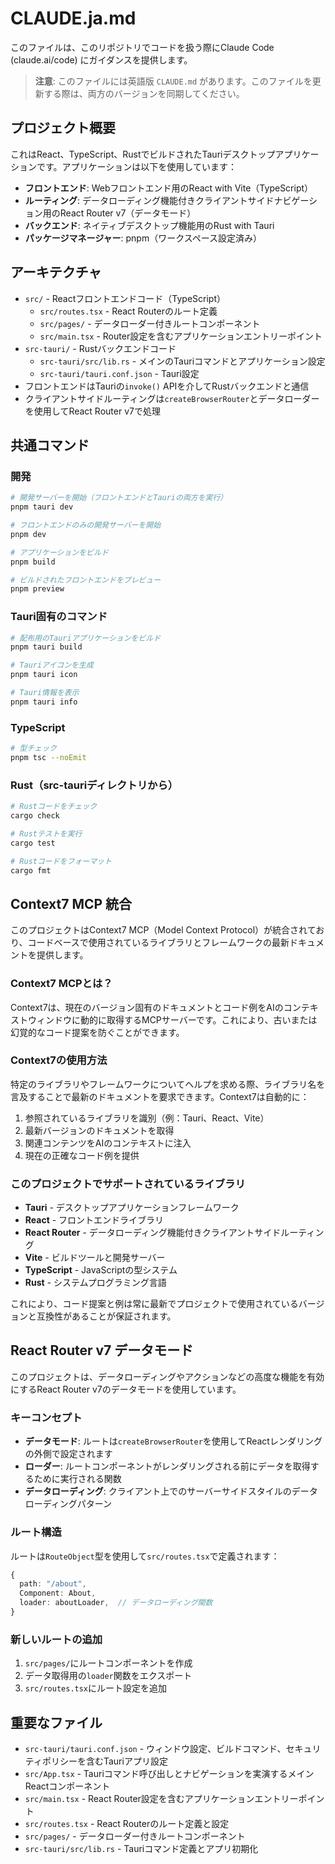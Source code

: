 # CLAUDE.ja.md

このファイルは、このリポジトリでコードを扱う際にClaude Code (claude.ai/code) にガイダンスを提供します。

> **注意**: このファイルには英語版 `CLAUDE.md` があります。このファイルを更新する際は、両方のバージョンを同期してください。

## プロジェクト概要

これはReact、TypeScript、RustでビルドされたTauriデスクトップアプリケーションです。アプリケーションは以下を使用しています：
- **フロントエンド**: Webフロントエンド用のReact with Vite（TypeScript）
- **ルーティング**: データローディング機能付きクライアントサイドナビゲーション用のReact Router v7（データモード）
- **バックエンド**: ネイティブデスクトップ機能用のRust with Tauri
- **パッケージマネージャー**: pnpm（ワークスペース設定済み）

## アーキテクチャ

- `src/` - Reactフロントエンドコード（TypeScript）
  - `src/routes.tsx` - React Routerのルート定義
  - `src/pages/` - データローダー付きルートコンポーネント
  - `src/main.tsx` - Router設定を含むアプリケーションエントリーポイント
- `src-tauri/` - Rustバックエンドコード
  - `src-tauri/src/lib.rs` - メインのTauriコマンドとアプリケーション設定
  - `src-tauri/tauri.conf.json` - Tauri設定
- フロントエンドはTauriの`invoke()` APIを介してRustバックエンドと通信
- クライアントサイドルーティングは`createBrowserRouter`とデータローダーを使用してReact Router v7で処理

## 共通コマンド

### 開発
```bash
# 開発サーバーを開始（フロントエンドとTauriの両方を実行）
pnpm tauri dev

# フロントエンドのみの開発サーバーを開始
pnpm dev

# アプリケーションをビルド
pnpm build

# ビルドされたフロントエンドをプレビュー
pnpm preview
```

### Tauri固有のコマンド
```bash
# 配布用のTauriアプリケーションをビルド
pnpm tauri build

# Tauriアイコンを生成
pnpm tauri icon

# Tauri情報を表示
pnpm tauri info
```

### TypeScript
```bash
# 型チェック
pnpm tsc --noEmit
```

### Rust（src-tauriディレクトリから）
```bash
# Rustコードをチェック
cargo check

# Rustテストを実行
cargo test

# Rustコードをフォーマット
cargo fmt
```

## Context7 MCP 統合

このプロジェクトはContext7 MCP（Model Context Protocol）が統合されており、コードベースで使用されているライブラリとフレームワークの最新ドキュメントを提供します。

### Context7 MCPとは？
Context7は、現在のバージョン固有のドキュメントとコード例をAIのコンテキストウィンドウに動的に取得するMCPサーバーです。これにより、古いまたは幻覚的なコード提案を防ぐことができます。

### Context7の使用方法
特定のライブラリやフレームワークについてヘルプを求める際、ライブラリ名を言及することで最新のドキュメントを要求できます。Context7は自動的に：
1. 参照されているライブラリを識別（例：Tauri、React、Vite）
2. 最新バージョンのドキュメントを取得
3. 関連コンテンツをAIのコンテキストに注入
4. 現在の正確なコード例を提供

### このプロジェクトでサポートされているライブラリ
- **Tauri** - デスクトップアプリケーションフレームワーク
- **React** - フロントエンドライブラリ
- **React Router** - データローディング機能付きクライアントサイドルーティング
- **Vite** - ビルドツールと開発サーバー
- **TypeScript** - JavaScriptの型システム
- **Rust** - システムプログラミング言語

これにより、コード提案と例は常に最新でプロジェクトで使用されているバージョンと互換性があることが保証されます。

## React Router v7 データモード

このプロジェクトは、データローディングやアクションなどの高度な機能を有効にするReact Router v7のデータモードを使用しています。

### キーコンセプト
- **データモード**: ルートは`createBrowserRouter`を使用してReactレンダリングの外側で設定されます
- **ローダー**: ルートコンポーネントがレンダリングされる前にデータを取得するために実行される関数
- **データローディング**: クライアント上でのサーバーサイドスタイルのデータローディングパターン

### ルート構造
ルートは`RouteObject`型を使用して`src/routes.tsx`で定義されます：
```typescript
{
  path: "/about",
  Component: About,
  loader: aboutLoader,  // データローディング関数
}
```

### 新しいルートの追加
1. `src/pages/`にルートコンポーネントを作成
2. データ取得用の`loader`関数をエクスポート
3. `src/routes.tsx`にルート設定を追加

## 重要なファイル

- `src-tauri/tauri.conf.json` - ウィンドウ設定、ビルドコマンド、セキュリティポリシーを含むTauriアプリ設定
- `src/App.tsx` - Tauriコマンド呼び出しとナビゲーションを実演するメインReactコンポーネント
- `src/main.tsx` - React Router設定を含むアプリケーションエントリーポイント
- `src/routes.tsx` - React Routerのルート定義と設定
- `src/pages/` - データローダー付きルートコンポーネント
- `src-tauri/src/lib.rs` - Tauriコマンド定義とアプリ初期化